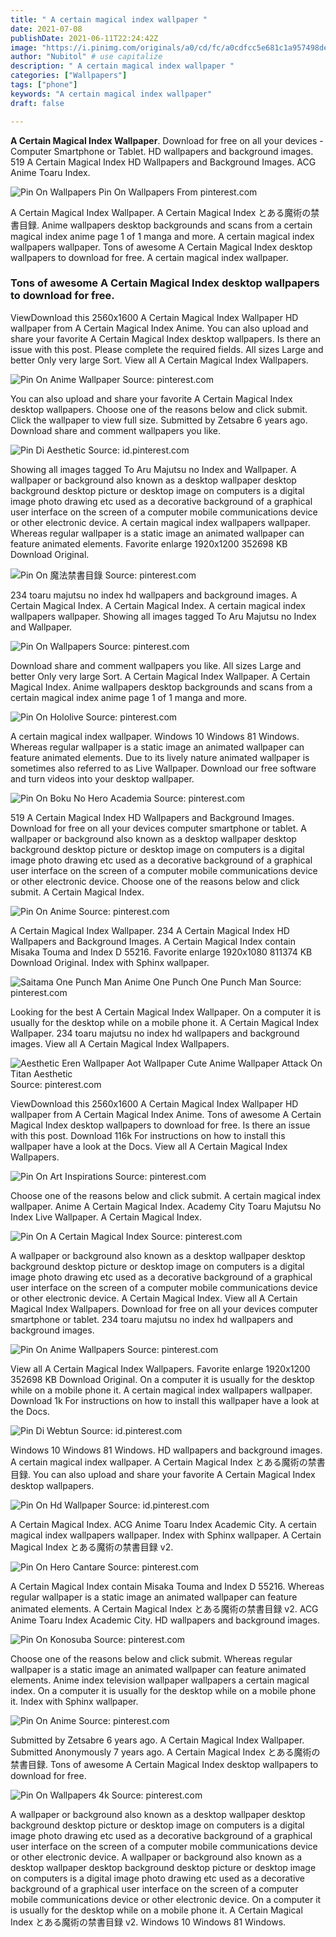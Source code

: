 ```yaml
---
title: " A certain magical index wallpaper "
date: 2021-07-08
publishDate: 2021-06-11T22:24:42Z
image: "https://i.pinimg.com/originals/a0/cd/fc/a0cdfcc5e681c1a957498de9f2e2ab08.jpg"
author: "Nubitol" # use capitalize
description: " A certain magical index wallpaper "
categories: ["Wallpapers"]
tags: ["phone"]
keywords: "A certain magical index wallpaper"
draft: false

---
```



**A Certain Magical Index Wallpaper**. Download for free on all your devices - Computer Smartphone or Tablet. HD wallpapers and background images. 519 A Certain Magical Index HD Wallpapers and Background Images. ACG Anime Toaru Index.

![Pin On Wallpapers](https://i.pinimg.com/originals/d8/8a/39/d88a3910a286738d1a462803676581d2.png "Pin On Wallpapers")
Pin On Wallpapers From pinterest.com


A Certain Magical Index Wallpaper. A Certain Magical Index とある魔術の禁書目録. Anime wallpapers desktop backgrounds and scans from a certain magical index anime page 1 of 1 manga and more. A certain magical index wallpapers wallpaper. Tons of awesome A Certain Magical Index desktop wallpapers to download for free. A certain magical index wallpaper.

### Tons of awesome A Certain Magical Index desktop wallpapers to download for free.

ViewDownload this 2560x1600 A Certain Magical Index Wallpaper HD wallpaper from A Certain Magical Index Anime. You can also upload and share your favorite A Certain Magical Index desktop wallpapers. Is there an issue with this post. Please complete the required fields. All sizes Large and better Only very large Sort. View all A Certain Magical Index Wallpapers.


![Pin On Anime Wallpaper](https://i.pinimg.com/736x/2b/0b/3c/2b0b3c3d9a0b8e104613be190dea05f5.jpg "Pin On Anime Wallpaper")
Source: pinterest.com

You can also upload and share your favorite A Certain Magical Index desktop wallpapers. Choose one of the reasons below and click submit. Click the wallpaper to view full size. Submitted by Zetsabre 6 years ago. Download share and comment wallpapers you like.

![Pin Di Aesthetic](https://i.pinimg.com/originals/3a/48/f7/3a48f73cffb422a80f4d29b761d85665.jpg "Pin Di Aesthetic")
Source: id.pinterest.com

Showing all images tagged To Aru Majutsu no Index and Wallpaper. A wallpaper or background also known as a desktop wallpaper desktop background desktop picture or desktop image on computers is a digital image photo drawing etc used as a decorative background of a graphical user interface on the screen of a computer mobile communications device or other electronic device. A certain magical index wallpapers wallpaper. Whereas regular wallpaper is a static image an animated wallpaper can feature animated elements. Favorite enlarge 1920x1200 352698 KB Download Original.

![Pin On 魔法禁書目錄](https://i.pinimg.com/originals/d6/05/a9/d605a925507b4df7f0783eea96704905.jpg "Pin On 魔法禁書目錄")
Source: pinterest.com

234 toaru majutsu no index hd wallpapers and background images. A Certain Magical Index. A Certain Magical Index. A certain magical index wallpapers wallpaper. Showing all images tagged To Aru Majutsu no Index and Wallpaper.

![Pin On Wallpapers](https://i.pinimg.com/originals/05/1a/54/051a54a30aee80ccd2b19b0d3ca56033.jpg "Pin On Wallpapers")
Source: pinterest.com

Download share and comment wallpapers you like. All sizes Large and better Only very large Sort. A Certain Magical Index Wallpaper. A Certain Magical Index. Anime wallpapers desktop backgrounds and scans from a certain magical index anime page 1 of 1 manga and more.

![Pin On Hololive](https://i.pinimg.com/originals/43/2b/8c/432b8c1057bad63114153e7c161dfe26.png "Pin On Hololive")
Source: pinterest.com

A certain magical index wallpaper. Windows 10 Windows 81 Windows. Whereas regular wallpaper is a static image an animated wallpaper can feature animated elements. Due to its lively nature animated wallpaper is sometimes also referred to as Live Wallpaper. Download our free software and turn videos into your desktop wallpaper.

![Pin On Boku No Hero Academia](https://i.pinimg.com/originals/7a/7b/e6/7a7be603c64bdc98d72d5e7d99eeb886.jpg "Pin On Boku No Hero Academia")
Source: pinterest.com

519 A Certain Magical Index HD Wallpapers and Background Images. Download for free on all your devices computer smartphone or tablet. A wallpaper or background also known as a desktop wallpaper desktop background desktop picture or desktop image on computers is a digital image photo drawing etc used as a decorative background of a graphical user interface on the screen of a computer mobile communications device or other electronic device. Choose one of the reasons below and click submit. A Certain Magical Index.

![Pin On Anime](https://i.pinimg.com/564x/b7/a5/d3/b7a5d34c048dce7a530bdb8e501ebfbb.jpg "Pin On Anime")
Source: pinterest.com

A Certain Magical Index Wallpaper. 234 A Certain Magical Index HD Wallpapers and Background Images. A Certain Magical Index contain Misaka Touma and Index D 55216. Favorite enlarge 1920x1080 811374 KB Download Original. Index with Sphinx wallpaper.

![Saitama One Punch Man Anime One Punch One Punch Man](https://i.pinimg.com/originals/5e/77/4e/5e774eeab85e2b0f0316048198e9e9bd.jpg "Saitama One Punch Man Anime One Punch One Punch Man")
Source: pinterest.com

Looking for the best A Certain Magical Index Wallpaper. On a computer it is usually for the desktop while on a mobile phone it. A Certain Magical Index Wallpaper. 234 toaru majutsu no index hd wallpapers and background images. View all A Certain Magical Index Wallpapers.

![Aesthetic Eren Wallpaper Aot Wallpaper Cute Anime Wallpaper Attack On Titan Aesthetic](https://i.pinimg.com/originals/51/b0/cb/51b0cbaf6fd92de1aebdc7a01261485d.jpg "Aesthetic Eren Wallpaper Aot Wallpaper Cute Anime Wallpaper Attack On Titan Aesthetic")
Source: pinterest.com

ViewDownload this 2560x1600 A Certain Magical Index Wallpaper HD wallpaper from A Certain Magical Index Anime. Tons of awesome A Certain Magical Index desktop wallpapers to download for free. Is there an issue with this post. Download 116k For instructions on how to install this wallpaper have a look at the Docs. View all A Certain Magical Index Wallpapers.

![Pin On Art Inspirations](https://i.pinimg.com/originals/d1/16/71/d11671fa5c95cef40c9de3fc9a0b3224.png "Pin On Art Inspirations")
Source: pinterest.com

Choose one of the reasons below and click submit. A certain magical index wallpaper. Anime A Certain Magical Index. Academy City Toaru Majutsu No Index Live Wallpaper. A Certain Magical Index.

![Pin On A Certain Magical Index](https://i.pinimg.com/originals/89/ba/00/89ba00d95127af6006f97a3b69b8bb40.jpg "Pin On A Certain Magical Index")
Source: pinterest.com

A wallpaper or background also known as a desktop wallpaper desktop background desktop picture or desktop image on computers is a digital image photo drawing etc used as a decorative background of a graphical user interface on the screen of a computer mobile communications device or other electronic device. A Certain Magical Index. View all A Certain Magical Index Wallpapers. Download for free on all your devices computer smartphone or tablet. 234 toaru majutsu no index hd wallpapers and background images.

![Pin On Anime Wallpapers](https://i.pinimg.com/originals/80/97/ea/8097ea99782e3a9a471acc8eb071cc3e.jpg "Pin On Anime Wallpapers")
Source: pinterest.com

View all A Certain Magical Index Wallpapers. Favorite enlarge 1920x1200 352698 KB Download Original. On a computer it is usually for the desktop while on a mobile phone it. A certain magical index wallpapers wallpaper. Download 1k For instructions on how to install this wallpaper have a look at the Docs.

![Pin Di Webtun](https://i.pinimg.com/originals/da/c4/ea/dac4ea712479d2cf815b67d084bbde46.png "Pin Di Webtun")
Source: id.pinterest.com

Windows 10 Windows 81 Windows. HD wallpapers and background images. A certain magical index wallpaper. A Certain Magical Index とある魔術の禁書目録. You can also upload and share your favorite A Certain Magical Index desktop wallpapers.

![Pin On Hd Wallpaper](https://i.pinimg.com/originals/ec/86/9e/ec869e79ccb2ac98204dfd11c7a93bb7.jpg "Pin On Hd Wallpaper")
Source: id.pinterest.com

A Certain Magical Index. ACG Anime Toaru Index Academic City. A certain magical index wallpapers wallpaper. Index with Sphinx wallpaper. A Certain Magical Index とある魔術の禁書目録 v2.

![Pin On Hero Cantare](https://i.pinimg.com/originals/a5/72/53/a57253b64aaeb59d97049747c588662c.png "Pin On Hero Cantare")
Source: pinterest.com

A Certain Magical Index contain Misaka Touma and Index D 55216. Whereas regular wallpaper is a static image an animated wallpaper can feature animated elements. A Certain Magical Index とある魔術の禁書目録 v2. ACG Anime Toaru Index Academic City. HD wallpapers and background images.

![Pin On Konosuba](https://i.pinimg.com/originals/ec/77/64/ec77640a70d388ab3689b922b488e000.png "Pin On Konosuba")
Source: pinterest.com

Choose one of the reasons below and click submit. Whereas regular wallpaper is a static image an animated wallpaper can feature animated elements. Anime index television wallpaper wallpapers a certain magical index. On a computer it is usually for the desktop while on a mobile phone it. Index with Sphinx wallpaper.

![Pin On Anime](https://i.pinimg.com/originals/cb/61/19/cb6119926c46198bbc4d5eafcb07d0df.jpg "Pin On Anime")
Source: pinterest.com

Submitted by Zetsabre 6 years ago. A Certain Magical Index Wallpaper. Submitted Anonymously 7 years ago. A Certain Magical Index とある魔術の禁書目録. Tons of awesome A Certain Magical Index desktop wallpapers to download for free.

![Pin On Wallpapers 4k](https://i.pinimg.com/originals/a0/cd/fc/a0cdfcc5e681c1a957498de9f2e2ab08.jpg "Pin On Wallpapers 4k")
Source: pinterest.com

A wallpaper or background also known as a desktop wallpaper desktop background desktop picture or desktop image on computers is a digital image photo drawing etc used as a decorative background of a graphical user interface on the screen of a computer mobile communications device or other electronic device. A wallpaper or background also known as a desktop wallpaper desktop background desktop picture or desktop image on computers is a digital image photo drawing etc used as a decorative background of a graphical user interface on the screen of a computer mobile communications device or other electronic device. On a computer it is usually for the desktop while on a mobile phone it. A Certain Magical Index とある魔術の禁書目録 v2. Windows 10 Windows 81 Windows.


